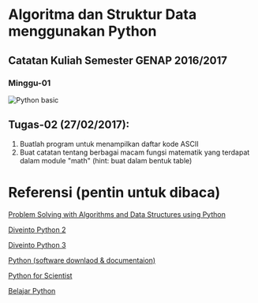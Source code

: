 # Algoritma dan Struktur Data menggunakan Python

## Catatan Kuliah Semester GENAP 2016/2017

### Minggu-01

![Python basic](https://github.com/handaga/Algoritma-dan-Struktur-Data-Python/blob/master/img/bana-class-01.jpg)

## Tugas-02 (27/02/2017): 
	
1. Buatlah program untuk menampilkan daftar kode ASCII
2. Buat catatan tentang berbagai macam fungsi matematik yang terdapat dalam module "math" (hint: buat dalam bentuk table)


# Referensi (pentin untuk dibaca)

[Problem Solving with Algorithms and Data Structures using Python](http://interactivepython.org/runestone/static/pythonds/index.html) 

[Diveinto Python 2](http://www.diveintopython.net/toc/index.html)

[Diveinto Python 3](http://www.diveintopython3.net) 

[Python (software downlaod & documentaion) ](http://www.python.org)

[Python for Scientist](https://bana.web.id/python)

[Belajar Python](https://www.tutorialspoint.com)
